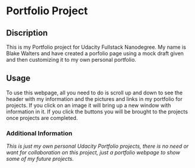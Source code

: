 # **Portfolio Project** #

## **Discription** ##
This is my Portfolio project for Udacity Fullstack Nanodegree.  My name is Blake Walters and have created a porfolio page using a mock draft given and then customizing it to my own personal portfolio.

## **Usage** ##
To use this webpage, all you need to do is scroll up and down to see the header with my information and the pictures and links in my portfolio for projects. If you click on an image it will bring up a new window with information in it.  If you click the buttons you will be brought to the projects once projects are completed.

### **Additional Information** ###
_This is just my own personal Udacity Portfolio projects, there is no need or want for collaboration on this project, just a portfolio webpage to show some of my future projects._